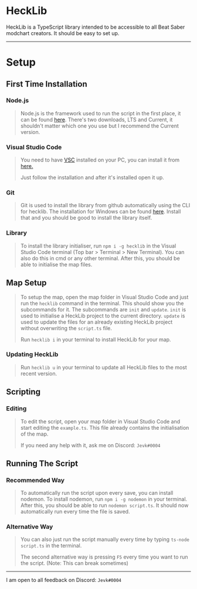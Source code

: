# HeckLib
HeckLib is a TypeScript library intended to be accessible to all Beat Saber modchart creators. It should be easy to set up.

***

# Setup

## First Time Installation

### Node.js
> Node.js is the framework used to run the script in the first place, it can be found <a href="https://nodejs.org/en/">here</a>. There's two downloads, LTS and Current, it shouldn't matter which one you use but I recommend the Current version.

### Visual Studio Code
> You need to have <a href="https://code.visualstudio.com/">VSC</a> installed on your PC, you can install it from <a href="https://code.visualstudio.com/">here.</a>
> 
> Just follow the installation and after it's installed open it up.

### Git
> Git is used to install the library from github automatically using the CLI for hecklib. The installation for Windows can be found <a href="https://git-scm.com/download/win">here</a>. Install that and you should be good to install the library itself. 

### Library
> To install the library initialiser, run `npm i -g hecklib` in the Visual Studio Code terminal (Top bar > Terminal > New Terminal). You can also do this in cmd or any other terminal. After this, you should be able to initialise the map files.

## Map Setup
> To setup the map, open the map folder in Visual Studio Code and just run the `hecklib` command in the terminal. This should show you the subcommands for it.
> The subcommands are `init` and `update`. `init` is used to initialise a HeckLib project to the current directory. `update` is used to update the files for an already existing HeckLib project without overwriting the `script.ts` file.
> 
> Run `hecklib i` in your terminal to install HeckLib for your map.

### Updating HeckLib
> Run `hecklib u` in your terminal to update all HeckLib files to the most recent version.

## Scripting

### Editing
> To edit the script, open your map folder in Visual Studio Code and start editing the `example.ts`. This file already contains the initialisation of the map.
>
> If you need any help with it, ask me on Discord: `Jevk#0004`

## Running The Script

### Recommended Way
> To automatically run the script upon every save, you can install nodemon. To install nodemon, run `npm i -g nodemon` in your terminal. After this, you should be able to run `nodemon script.ts`. It should now automatically run every time the file is saved.

### Alternative Way
> You can also just run the script manually every time by typing `ts-node script.ts` in the terminal.
> 
> The second alternative way is pressing `F5` every time you want to run the script. (Note: This can break sometimes)

***

I am open to all feedback on Discord: `Jevk#0004`
